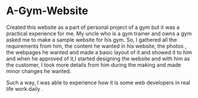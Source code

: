 # A-Gym-Website

Created this website as a part of personal project of a gym but it was a practical experience for me. My uncle who 
is a gym trainer and owns a gym asked me to make a sample website for his gym. So, I gathered all the requirements 
from him, the content he wanted in his website, the photos , the webpages he wanted and made a basic layout of it 
and showed it to him and when he approved of it,I started designing the website and with him as the customer, I took
more details from him during the making and made minor changes he wanted.

Such a way, I was able to experience how it is some web developers in real life work daily .
